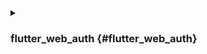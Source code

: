 <details>
  <summary>

### flutter_web_auth {#flutter_web_auth}

</summary>

[flutter_web_auth](https://pub.dev/packages/flutter_web_auth) 在 Logto 的 flutter SDK 中被使用。我們依賴其基於 webview 的互動介面來開啟 Logto 的授權頁面。

:::note
此插件在 iOS 12+ 和 macOS 10.15+ 上使用 ASWebAuthenticationSession，在 iOS 11 上使用 SFAuthenticationSession，在 Android 上使用 Chrome Custom Tabs，並在 Web 上開啟新視窗。
你可以在 iOS 8+ 上構建它，但目前僅支援 iOS 11 或更高版本。
:::

### 在 Android 上註冊回呼 URL {#register-the-callback-url-on-android}

為了從 Logto 的登入網頁捕獲回呼 URL，你需要將你的登入 redirectUri 註冊到 AndroidManifest.xml 中。

```xml
<activity android:name="com.linusu.flutter_web_auth.CallbackActivity" android:exported="true">
    <intent-filter android:label="flutter_web_auth">
        <action android:name="android.intent.action.VIEW"/>
        <category android:name="android.intent.category.DEFAULT"/>
        <category android:name="android.intent.category.BROWSABLE"/>
        <data android:scheme="io.logto"/>
    </intent-filter>
</activity>
```

</details>

